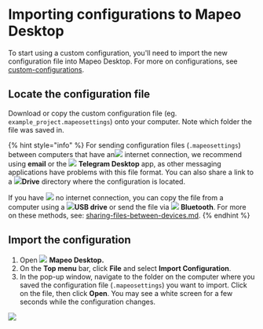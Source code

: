 # Importing configurations to Mapeo Desktop

To start using a custom configuration, you'll need to import the new configuration file into Mapeo Desktop. For more on configurations, see [custom-configurations](../customization-options/custom-configurations/ "mention").

## Locate the configuration file

Download or copy the custom configuration file (eg. `example_project.mapeosettings`) onto your computer. Note which folder the file was saved in.

{% hint style="info" %}
For sending configuration files (`.mapeosettings`) between computers that have an![](../../.gitbook/assets/Computer\_internet\_icon.png) internet connection, we recommend using **email** or the ![](../../.gitbook/assets/Telegram-logo.png) **Telegram Desktop** app, as other messaging applications have problems with this file format. You can also share a link to a ![](../../.gitbook/assets/drive.png)**Drive** directory where the configuration is located.



If you have ![](../../.gitbook/assets/Computer\_no\_internet\_icon.png) no internet connection, you can copy the file from a computer using a ![](../../.gitbook/assets/USB\_stick\_memory.png)**USB drive** or send the file via ![](../../.gitbook/assets/bluetooth.jpg) **Bluetooth**. For more on these methods, see:  [sharing-files-between-devices.md](../troubleshooting/sharing-files-between-devices.md "mention").
{% endhint %}

## Import the configuration

1. Open ![](../../.gitbook/assets/Mapeo\_Desktop.png) **Mapeo Desktop.**&#x20;
2. On the **Top menu** bar, click **File** and select **Import Configuration**.&#x20;
3. In the pop-up window, navigate to the folder on the computer where you saved the configuration file (`.mapeosettings`) you want to import. Click on the file, then click **Open**. You may see a white screen for a few seconds while the configuration changes.

![](https://lh6.googleusercontent.com/mIfll6BAJm8b6jCZ3gM5bmhv43GZAzsK07JAPAph1Qbqh\_DMBXtgXUXE4LZPp5zK9feUdth3X9AtdG83obxsHIRkNC6FvYNS-Gb4vHTNg6FDcjpEDchhIBTLpuKXFQ)
